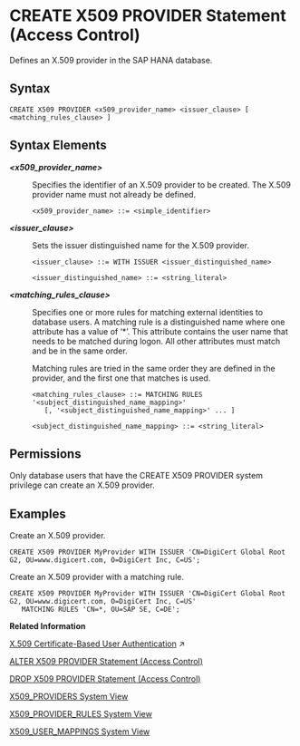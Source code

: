 <!-- loio3b3163d6ad0f4eb9bd73c7c060f49649 -->

# CREATE X509 PROVIDER Statement \(Access Control\)

Defines an X.509 provider in the SAP HANA database.



<a name="loio3b3163d6ad0f4eb9bd73c7c060f49649__section_rpm_5rd_rhb"/>

## Syntax

```
CREATE X509 PROVIDER <x509_provider_name> <issuer_clause> [ <matching_rules_clause> ]
```



<a name="loio3b3163d6ad0f4eb9bd73c7c060f49649__section_hqm_5rd_rhb"/>

## Syntax Elements


<dl>
<dt><b>

*<x509\_provider\_name\>*

</b></dt>
<dd>

Specifies the identifier of an X.509 provider to be created. The X.509 provider name must not already be defined.

```
<x509_provider_name> ::= <simple_identifier>
```



</dd><dt><b>

*<issuer\_clause\>*

</b></dt>
<dd>

Sets the issuer distinguished name for the X.509 provider.

```
<issuer_clause> ::= WITH ISSUER <issuer_distinguished_name>

<issuer_distinguished_name> ::= <string_literal>
```



</dd><dt><b>

*<matching\_rules\_clause\>*

</b></dt>
<dd>

Specifies one or more rules for matching external identities to database users. A matching rule is a distinguished name where one attribute has a value of ‘\*’. This attribute contains the user name that needs to be matched during logon. All other attributes must match and be in the same order.

Matching rules are tried in the same order they are defined in the provider, and the first one that matches is used.

```
<matching_rules_clause> ::= MATCHING RULES '<subject_distinguished_name_mapping>'
   [, '<subject_distinguished_name_mapping>' ... ]

<subject_distinguished_name_mapping> ::= <string_literal>
```



</dd>
</dl>



<a name="loio3b3163d6ad0f4eb9bd73c7c060f49649__section_iqm_5rd_rhb"/>

## Permissions

Only database users that have the CREATE X509 PROVIDER system privilege can create an X.509 provider.



<a name="loio3b3163d6ad0f4eb9bd73c7c060f49649__section_jqm_5rd_rhb"/>

## Examples

Create an X.509 provider.

```
CREATE X509 PROVIDER MyProvider WITH ISSUER 'CN=DigiCert Global Root G2, OU=www.digicert.com, O=DigiCert Inc, C=US';
```

Create an X.509 provider with a matching rule.

```
CREATE X509 PROVIDER MyProvider WITH ISSUER 'CN=DigiCert Global Root G2, OU=www.digicert.com, O=DigiCert Inc, C=US'
   MATCHING RULES 'CN=*, OU=SAP SE, C=DE';
```

**Related Information**  


[X.509 Certificate-Based User Authentication](https://help.sap.com/viewer/a1317de16a1e41a6b0ff81849d80713c/2024_1_QRC/en-US/2b335f7eec6a450095f110ea961d77cc.html "SAP HANA supports X.509 client certificates for user authentication in single sign-on environments. In particular, X.509 certificate-based authentication can be used for technical users to secure system-to-system integration.") :arrow_upper_right:

[ALTER X509 PROVIDER Statement \(Access Control\)](alter-x509-provider-statement-access-control-4f7e59d.md "Alters an X.509 provider in the SAP HANA database.")

[DROP X509 PROVIDER Statement \(Access Control\)](drop-x509-provider-statement-access-control-f7a37e8.md "Drops an X.509 provider in the SAP HANA database.")

[X509\_PROVIDERS System View](../../020-System-Views-Reference/021-System-Views/x509-providers-system-view-07a3627.md "Lists all of the X.509 providers configured in the SAP HANA database.")

[X509\_PROVIDER\_RULES System View](../../020-System-Views-Reference/021-System-Views/x509-provider-rules-system-view-2457e71.md "Lists all of the matching rules for X.509 providers.")

[X509\_USER\_MAPPINGS System View](../../020-System-Views-Reference/021-System-Views/x509-user-mappings-system-view-210347f.md "Shows the X.509 certificates that are known for each user.")

